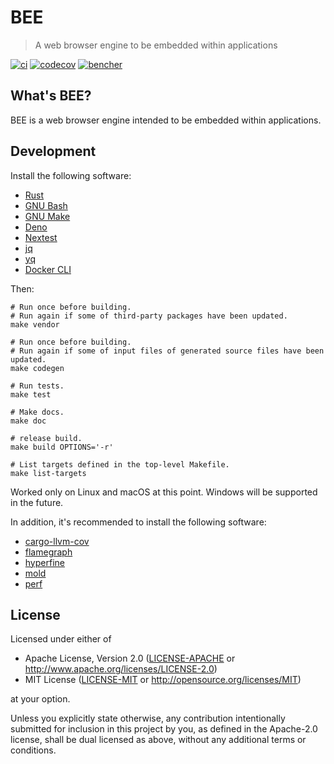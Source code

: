 # BEE

> A web browser engine to be embedded within applications

[![ci](https://github.com/bee-browser/bee/actions/workflows/ci.yml/badge.svg)](https://github.com/bee-browser/bee/actions/workflows/ci.yml)
[![codecov](https://codecov.io/gh/bee-browser/bee/graph/badge.svg?token=ZU1I8W30M9)](https://codecov.io/gh/bee-browser/bee)
[![bencher](https://github.com/bee-browser/bee/actions/workflows/bench.yml/badge.svg)](https://bencher.dev/perf/bee-browser/plots)

## What's BEE?

BEE is a web browser engine intended to be embedded within applications.

## Development

Install the following software:

* [Rust]
* [GNU Bash]
* [GNU Make]
* [Deno]
* [Nextest]
* [jq]
* [yq]
* [Docker CLI]

Then:

```shell
# Run once before building.
# Run again if some of third-party packages have been updated.
make vendor

# Run once before building.
# Run again if some of input files of generated source files have been updated.
make codegen

# Run tests.
make test

# Make docs.
make doc

# release build.
make build OPTIONS='-r'

# List targets defined in the top-level Makefile.
make list-targets
```

Worked only on Linux and macOS at this point.  Windows will be supported in the future.

In addition, it's recommended to install the following software:

* [cargo-llvm-cov]
* [flamegraph]
* [hyperfine]
* [mold]
* [perf]

## License

Licensed under either of

* Apache License, Version 2.0
  ([LICENSE-APACHE] or http://www.apache.org/licenses/LICENSE-2.0)
* MIT License
  ([LICENSE-MIT] or http://opensource.org/licenses/MIT)

at your option.

Unless you explicitly state otherwise, any contribution intentionally submitted
for inclusion in this project by you, as defined in the Apache-2.0 license,
shall be dual licensed as above, without any additional terms or conditions.

[Rust]: https://www.rust-lang.org/
[GNU Bash]: https://www.gnu.org/software/bash/
[GNU Make]: https://www.gnu.org/software/make/
[Deno]: https://deno.com/
[Nextest]: https://github.com/nextest-rs/nextest
[jq]: https://jqlang.github.io/jq/
[yq]: https://mikefarah.gitbook.io/yq/
[Docker CLI]: https://docs.docker.com/reference/cli/docker/
[cargo-llvm-cov]: https://github.com/taiki-e/cargo-llvm-cov
[flamegraph]: https://github.com/flamegraph-rs/flamegraph
[hyperfine]: https://github.com/sharkdp/hyperfine
[mold]: https://github.com/rui314/mold
[perf]: https://en.wikipedia.org/wiki/Perf_(Linux)
[LICENSE-APACHE]: ./LICENSE-APACHE
[LICENSE-MIT]: ./LICENSE-MIT
